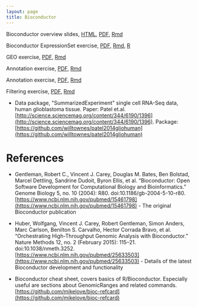 ```yaml
---
layout: page
title: Bioconductor
---
```


Bioconductor overview slides, [HTML](/BIOS567/assets/presentation_Bioconductor/presentation_Bioconductor.html), [PDF](/BIOS567/assets/presentation_Bioconductor/presentation_Bioconductor.pdf), [Rmd](/BIOS567/assets/presentation_Bioconductor/presentation_Bioconductor.Rmd)

Bioconductor ExpressionSet exercise, [PDF](/BIOS567/assets/presentation_Bioconductor/Bioconductor.pdf), [Rmd](/BIOS567/assets/presentation_Bioconductor/Bioconductor.Rmd), [R](/BIOS567/assets/presentation_Bioconductor/Bioconductor.R)

GEO exercise, [PDF](/BIOS567/assets/presentation_Bioconductor/GEO.pdf), [Rmd](/BIOS567/assets/presentation_Bioconductor/GEO.Rmd)

Annotation exercise, [PDF](/BIOS567/assets/presentation_Bioconductor/Annotation.pdf), [Rmd](/BIOS567/assets/presentation_Bioconductor/Annotation.Rmd)

Annotation exercise, [PDF](/BIOS567/assets/presentation_Bioconductor/Annotation.pdf), [Rmd](/BIOS567/assets/presentation_Bioconductor/Annotation.Rmd)

Filtering exercise, [PDF](/BIOS567/assets/presentation_Bioconductor/Filtering.pdf), [Rmd](/BIOS567/assets/presentation_Bioconductor/Filtering.Rmd)

- Data package, "SummarizedExperiment" single cell RNA-Seq data, human glioblastoma tissue. Paper: Patel et.al. [http://science.sciencemag.org/content/344/6190/1396](http://science.sciencemag.org/content/344/6190/1396). Package: [https://github.com/willtownes/patel2014gliohuman](https://github.com/willtownes/patel2014gliohuman)

# References

- Gentleman, Robert C., Vincent J. Carey, Douglas M. Bates, Ben Bolstad, Marcel Dettling, Sandrine Dudoit, Byron Ellis, et al. “Bioconductor: Open Software Development for Computational Biology and Bioinformatics.” Genome Biology 5, no. 10 (2004): R80. doi:10.1186/gb-2004-5-10-r80. [https://www.ncbi.nlm.nih.gov/pubmed/15461798](https://www.ncbi.nlm.nih.gov/pubmed/15461798) - The original Bioconductor publication

- Huber, Wolfgang, Vincent J. Carey, Robert Gentleman, Simon Anders, Marc Carlson, Benilton S. Carvalho, Hector Corrada Bravo, et al. “Orchestrating High-Throughput Genomic Analysis with Bioconductor.” Nature Methods 12, no. 2 (February 2015): 115–21. doi:10.1038/nmeth.3252. [https://www.ncbi.nlm.nih.gov/pubmed/25633503](https://www.ncbi.nlm.nih.gov/pubmed/25633503) - Details of the latest Bioconductor development and functionality

- Bioconductor cheat sheet, covers basics of R/Bioconductor. Especially useful are sections about GenomicRanges and related commands. [https://github.com/mikelove/bioc-refcard](https://github.com/mikelove/bioc-refcard)

